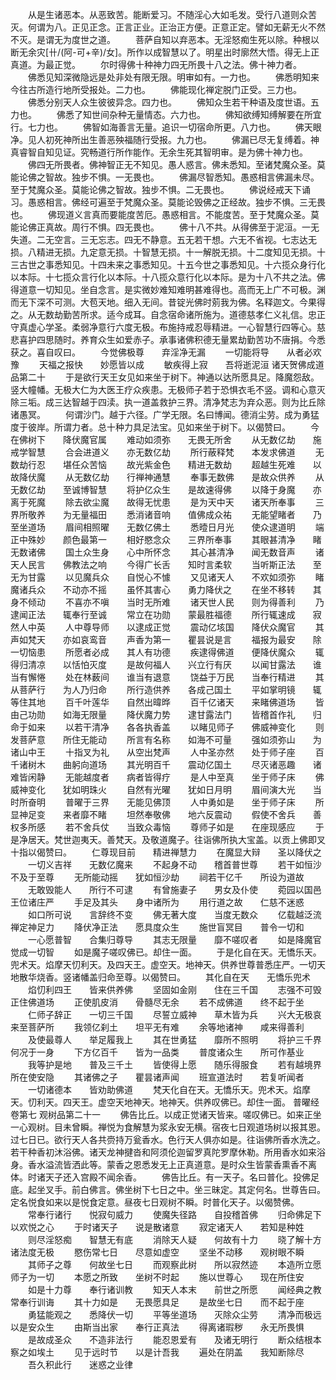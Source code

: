 <!-- { "loadSidebar": true } -->
　　从是生诸恶本。从恶致苦。能断爱习。不随淫心大如毛发。受行八道则众苦灭。何谓为八。正见正念。正言正业。正治正方便。正意正定。譬如无薪无火不然不灭。是谓无为度世之道。
　　菩萨自知以弃恶本。无淫怒痴生死以除。种根以断无余灾[卄/(阿-可+辛)/女]。所作以成智慧以了。明星出时廓然大悟。得无上正真道。为最正觉。
　　尔时得佛十种神力四无所畏十八之法。佛十神力者。
　　佛悉见知深微隐远是处非处有限无限。明审如有。一力也。
　　佛悉明知来今往古所造行地所受报处。二力也。
　　佛能现化禅定脱门正受。三力也。
　　佛悉分别天人众生彼彼异念。四力也。
　　佛知众生若干种语及度世语。五力也。
　　佛悉了知世间杂种无量情态。六力也。
　　佛知欲缚知缚解要在所宜行。七力也。
　　佛智如海善言无量。追识一切宿命所更。八力也。
　　佛天眼净。见人初死神所出生善恶殃福随行受报。九力也。
　　佛漏已尽无复缚着。神真睿智自知见证。究畅道行所作能作。无余生死其智明审。是为佛十神力也。
　　佛四无所畏者。佛神智正无不知见。愚人惑言。佛未悉知。至诸梵魔众圣。莫能论佛之智故。独步不惧。一无畏也。
　　佛漏尽智悉知。愚惑相言佛漏未尽。至于梵魔众圣。莫能论佛之智故。独步不惧。二无畏也。
　　佛说经戒天下诵习。愚惑相言。佛经可遍至于梵魔众圣。莫能论毁佛之正经故。独步不惧。三无畏也。
　　佛现道义言真而要能度苦厄。愚惑相言。不能度苦。至于梵魔众圣。莫能论佛正真故。周行不惧。四无畏也。
　　佛十八不共。从得佛至于泥洹。一无失道。二无空言。三无忘志。四无不静意。五无若干想。六无不省视。七志达无损。八精进无损。九定意无损。十智慧无损。十一解脱无损。十二度知见无损。十三古世之事悉知见。十四未来之事悉知见。十五今世之事悉知见。十六揽众身行化以本际。十七揽众言行化以本际。十八揽众意行化以本际。是为十八不共之法。佛得道意一切知见。坐自念言。是实微妙难知难明甚难得也。高而无上广不可极。渊而无下深不可测。大苞天地。细入无间。昔锭光佛时莂我为佛。名释迦文。今果得之。从无数劫勤苦所求。适今成耳。自念宿命诸所施为。道德慈孝仁义礼信。忠正守真虚心学圣。柔弱净意行六度无极。布施持戒忍辱精进。一心智慧行四等心。慈悲喜护四思随时。养育众生如爱赤子。承事诸佛积德无量累劫勤苦功不唐捐。今悉获之。喜自叹曰。
　　今觉佛极尊　　弃淫净无漏
　　一切能将导　　从者必欢豫
　　天福之报快　　妙愿皆以成
　　敏疾得上寂　　吾将逝泥洹
诸天贺佛成道品第二十
　　于是欲行天王女见如来坐于树下。神通以达所愿具足。降魔怨敌。竖大幢幡。无极大仁为大医王疗众疾患。无极师子若于恐惧衣毛不竖。调和心意灭除三垢。成三达智越于四渎。执一道盖救护三界。清净梵志为弃众恶。则为比丘除诸愚冥。
　　何谓沙门。越于六径。广学无限。名曰博闻。德消尘劳。成为勇猛度于彼岸。所谓力者。总十种力具足法宝。见如来坐于树下。以偈赞曰。
　　今在佛树下　　降伏魔官属
　　难动如须弥　　无畏无所舍
　　从无数亿劫　　施戒学智慧
　　合会进道义　　亦无数亿劫
　　所行蔽释梵　　本发求佛道
　　无数劫行忍　　堪任众苦恼
　　故光紫金色　　精进无数劫
　　超越生死难　　以故降伏魔
　　从无数亿劫　　行禅神通慧
　　奉事无数佛　　是故众供养
　　从无数亿劫　　至诚博智慧
　　将护亿众生　　是故速得佛
　　以降于身魔　　亦离于死魔
　　除去欲尘魔　　故得无忧患
　　是为天中天　　诸天所奉事
　　三界所敬养　　为无量福田
　　悉消诸音响　　值佛成众祐
　　无能望睹者　　乃至坐道场
　　眉间相照曜　　无数亿佛土
　　悉曀日月光　　使众逮道明
　　端正中殊妙　　颜色最第一
　　相好愍念众　　三界所奉事
　　其眼甚清净　　睹无数诸佛
　　国土众生身　　心中所怀念
　　其心甚清净　　闻无数音声
　　诸天人民言　　佛教法之响
　　今得广长舌　　知时言柔软
　　当听斯正法　　至无为甘露
　　以见魔兵众　　自悦心不懅
　　又见诸天人　　不欢如须弥
　　睹魔诸兵众　　不动亦不摇
　　虽怀其害心　　勇力降伏之
　　在坐不移转　　其身不倾动
　　不喜亦不嗔　　当时无所难
　　诸天世人民　　则为得善利
　　乃逮闻正法　　辄奉行至诚
　　常立在功勋　　蒙最胜福德
　　所行辄速成　　寂然人中英
　　人中尊导师　　以逮成正觉
　　震动亿垓国　　降伏众魔官
　　其声如梵天　　亦如哀鸾音
　　声香为第一　　瞿昙说是言
　　福报为最安　　除一切恼患
　　所愿者必成　　其人有功德
　　疾逮得佛道　　便降伏魔众
　　辄得归清凉　　以恬怕灭度
　　是故何福人　　兴立行有厌
　　以闻甘露法　　谁当有懈惓
　　处在林薮间　　谁当有退意
　　饶益于万民　　当奉行精进
　　其从菩萨行　　为人乃归命
　　所行造供养　　各成己国土
　　平如掌明镜　　辄等住其地
　　百千叶莲华　　自然出暐晔
　　百千亿诸天　　来睹佛道场
　　皆由己功勋　　如海无限量
　　降伏魔力势　　逮甘露法门
　　皆稽首作礼　　归命于如来
　　以若干清净　　各各执香盖
　　以睹见师子　　佛威神变化
　　则发菩萨意　　所住无能动
　　所言有名称　　如海不可量
　　强如须弥山　　为诸山中王
　　十指叉为礼　　从空出梵声
　　人中圣亦然　　处于师子座
　　百千诸树木　　曲躬向道场
　　其光明百千　　震动亿国土
　　尽灭诸恶趣　　诸难皆闲静
　　无能越度者　　病者皆得疗
　　是人中至真　　坐于师子床
　　佛威神变化　　犹如明珠火
　　自然有光曜　　犹如日月明
　　眉间演大光　　当时所奋明
　　普曜于三界　　无能见佛顶
　　人中勇如是　　坐于师子床
　　所显神足变　　来者靡不睹
　　坦然奉敬佛　　地六反震动
　　假使不舍兵　　善权多所感
　　若不舍兵仗　　当致众毒恼
　　尊师子如是　　在座现感应
　　于是净居天。梵世迦夷天。善梵天。及敬道魔子。往诣佛所执大宝盖。以贡上佛即叉十指以偈赞曰。
　　仁尊现目前　　精进禅慧力
　　在魔显大辩　　圣以降伏之
　　一切义吉祥　　无数亿魔来
　　不起身不动　　稽首普世尊
　　若干如恒沙　　不及于至尊
　　无所能动摇　　犹如恒沙劫
　　祠若干亿千　　所设为道故
　　无敢毁能人　　所行不可逮
　　有曾施妻子　　男女及仆使
　　菀园以国邑　　王位诸庄严
　　手足及其头　　身中诸所为
　　用行道之故　　仁慈不迷惑
　　如口所可说　　言辞终不变
　　佛无著大度　　当度无数众
　　亿载越泛流　　禅定神足力
　　降伏净正法　　愿具度众生
　　施世盲冥目　　普令一切和
　　一心愿普智　　合集归尊导
　　其志无限量　　靡不嗟叹者
　　如是降魔官　　觉成一切智
　　如是魔子嗟叹佛已。却住一面。
　　于是化自在天。无憍乐天。兜术天。焰摩天忉利天。及四天王。虚空天。地神天。供养世尊普悉庄严。一切天地散华烧香。竖诸幡盖归命至尊。以偈赞曰。
　　其化自在天　　无憍乐兜术
　　焰忉利四王　　皆来供养佛
　　坚固如金刚　　住在三千国
　　志强不可毁　　正住佛道场
　　正使肌皮消　　骨髓尽无余
　　若不成佛道　　终不起于坐
　　仁师子辞正　　一切三千国
　　尽誓立威神　　草木皆为兵
　　兴大无极哀　　来至菩萨所
　　我领亿刹土　　坦平无有难
　　余等地诸神　　咸来得善利
　　及使最尊人　　举足履我上
　　其在世勇猛　　靡所不照明
　　将护三千界　　何况于一身
　　下方亿百千　　皆为一品类
　　普度诸众生　　所可作基业
　　我等护是地　　普及三千土
　　皆使得上愿　　随乐得服食
　　若有越境界　　所在使安隐
　　其诸佛之子　　瞿昙诸声闻
　　班宣道法时　　若复听闻者
　　一切诸德本　　皆劝助佛道
　　梵天化自在天。无憍乐天。兜术天。焰摩天。忉利天。四天王。虚空天地神天。地神天。供养叹佛已。却住一面。
普曜经卷第七
观树品第二十一
　　佛告比丘。以成正觉诸天皆来。嗟叹佛已。如来正坐一心观树。目未曾瞬。禅悦为食解慧为浆永安无横。宿夜七日观道场树以报其恩。过七日已。欲行天人各共赍持万瓮香水。色行天人俱亦如是。往诣佛所香水洗之。若干种香初沐浴佛。诸天龙神揵沓和阿须伦迦留罗真陀罗摩休勒。所用香水如来浴身。香水溢流皆洒此等。蒙香之恩悉发无上正真道意。是时众生皆蒙香熏香不离体。时诸天子还入宫殿不闻余香。
　　佛告比丘。有一天子。名曰普化。投佛足底。起坐叉手。前白佛言。佛坐树下七日之中。坐三昧定。其定何名。世尊告曰。定名悦食如来以是悦食定意。昼夜七日观树不瞬。时普化天子。以偈赞佛。
　　常奉行诸行　　悦寂句威力
　　使魔失径路　　自投稽首佛
　　归命佛足下　　以欢悦之心
　　于时诸天子　　说是散诸意
　　寂定诸天人　　若知是种姓
　　则尽淫怒痴　　智慧无有底
　　消除天人疑　　何故有十力
　　晓了解十方　　诸法度无极
　　愍伤常七日　　尽意如虚空
　　坚坐不动移　　观树眼不瞬
　　其师子之尊　　何故坐七日
　　而观察此树　　所以寂然迹
　　本造所立愿　　师子为一切
　　本愿之所致　　坐树不时起
　　施以世尊心　　现在所住安
　　如是十力尊　　奉行诸训教
　　知天人本末　　前世之所愿
　　闻经典之教　　常奉行训诲
　　其十力如是　　无畏愿具足
　　是故坐七日　　而不起于座
　　勇猛能观之　　悉降伏一切
　　平等坐道场　　灭除众尘劳
　　清净而极远　　以是安众生
　　由斯当出家　　奉行正真法
　　得离诸瑕秽　　永无所畏惧
　　是故成圣众　　不造非法行
　　能忍恩爱有　　及诸无明行
　　断众结根本　　察之如埃土
　　见于远时节　　以是计吾我
　　遍处在阴盖　　我知断除尽
　　吾久积此行　　迷惑之业律
